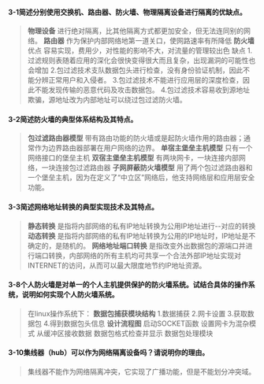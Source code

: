 #### 3-1简述分别使用交换机、路由器、防火墙、物理隔离设备进行隔离的优缺点。
>**物理设备**
>进行绝对隔离，比其他隔离方式都更加安全，但无法连同别的网络。
>**路由器**
>作为保护内部网络地第一道关口，使网路速率有所降低
>**防火墙**
>优点
>容易实现，费用少，对性能的影响不大，对流量的管理较出色
>缺点
>1.过滤规则表随着应用的深化会很快变得很大而且复杂，出现漏洞的可能性也会增加
>2.包过滤技术支队数据包头进行检查，没有身份验证机制，因此不能分辨正常用户和入侵者。
>3.包过滤技术不能进行应用层的深度检查，因此不能发现传输的恶意代码及攻击数据包。
>4.包过滤技术容易收到源地址欺骗，源地址改为内部地址可以绕过包过滤防火墙。
#### 3-2简述防火墙的典型体系结构及其特点。
>**包过滤路由器模型**
>带有路由功能的防火墙或是起防火墙作用的路由器；通常作为边界路由器部署在用户网络的边界。
>**单宿主堡垒主机模型**
>只有一个网络接口的堡垒主机
>**双宿主堡垒主机模型**
>有两块网卡，一块连接内部网络，一块连接包过滤路由器
>**子网屏蔽防火墙模型**
>用了两个包过滤路由器和一个堡垒主机，因为在定义了“中立区”网络后，他支持网络层和应用层安全功能。
#### 3-3简述网络地址转换的典型实现技术及其特点。
>**静态转换**
>是指将内部网络的私有IP地址转换为公用IP地址进行--对应的转换
>**动态转换**
>是指将内部网络的私有IP地址转换为公用的IP地址时，IP地址是不确定的，是随机的。
>**网络地址端口转换**
>是指改变外出数据包的源端口并进行端口转换，内部网络的所有主机均可共享一个合法外部IP地址实现对INTERNET的访问，从而可以最大限度地节约IP地址资源。
#### 3-8个人防火墙是对单一的个人主机提供保护的防火墙系统。试结合具体的操作系统，说明如何实现个人防火墙系统。
>在linux操作系统下：
>**数据包捕获模块结构**
>1.数据捕获
>2.网卡设置
>3.获取数据包
>4.得到数据包头信息
>**设计流程图**
>启动SOCKET函数
>设置网卡为混杂模式
>从缓冲区接收数据
>数据包格式检查并显示
>数据包处理模块
#### 3-10集线器（hub）可以作为网络隔离设备吗？请说明你的理由。
>集线器不能作为网络隔离冲突，它实现了广播功能，但是不能划分冲突域。